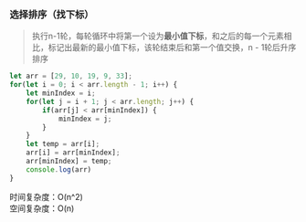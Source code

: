 ### 选择排序（找下标）

> 执行n-1轮，每轮循环中将第一个设为**最小值下标**，和之后的每一个元素相比，标记出最新的最小值下标，该轮结束后和第一个值交换，n - 1轮后升序排序

```js
let arr = [29, 10, 19, 9, 33];
for(let i = 0; i < arr.length - 1; i++) {
    let minIndex = i;
    for(let j = i + 1; j < arr.length; j++) {
        if(arr[j] < arr[minIndex]) {
            minIndex = j;
        }
    }
    let temp = arr[i];
    arr[i] = arr[minIndex];
    arr[minIndex] = temp;
    console.log(arr)
}
```

时间复杂度：O\(n^2\)  
空间复杂度：O\(n\)

